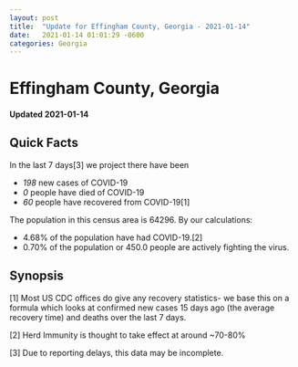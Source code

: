 ```yaml
---
layout: post
title:  "Update for Effingham County, Georgia - 2021-01-14"
date:   2021-01-14 01:01:29 -0600
categories: Georgia
---
```


# Effingham County, Georgia
#### Updated 2021-01-14

## Quick Facts

In the last 7 days[3] we project there have been
- *198* new cases of COVID-19
- *0* people have died of COVID-19
- *60* people have recovered from COVID-19[1]

The population in this census area is 64296. By our calculations:
- 4.68% of the population have had COVID-19.[2]
- 0.70% of the population or 450.0 people are actively fighting the virus.

## Synopsis




[1] Most US CDC offices do give any recovery statistics- we base this on a formula which looks at confirmed new cases
15 days ago (the average recovery time) and deaths over the last 7 days.

[2] Herd Immunity is thought to take effect at around ~70-80%

[3] Due to reporting delays, this data may be incomplete.
 
    